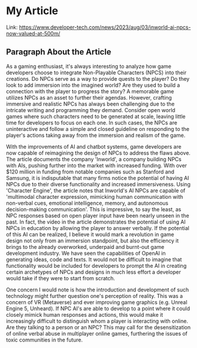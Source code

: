 # My Article

Link: https://www.developer-tech.com/news/2023/aug/03/inworld-ai-npcs-now-valued-at-500m/

## Paragraph About the Article

As a gaming enthusiast, it's always interesting to analyze how game developers choose to integrate Non-Playable Characters (NPCS) into their creations. Do NPCs serve as a way to provide quests to the player? Do they look to add immersion into the imagined world? Are they used to build a connection with the player to progress the story? A memorable game utilizes NPCs as an asset to further their agendas. However, crafting immersive and realistic NPCs has always been challenging due to the intricate writing and programming they demand. Consider open world games where such characters need to be generated at scale, leaving little time for developers to focus on each one. In such cases, the NPCs are uninteractive and follow a simple and closed guideline on responding to the player's actions taking away from the immersion and realism of the game. 

With the improvements of AI and chatbot systems, game developers are now capable of reimagining the design of NPCs to address the flaws above. The article documents the company 'Inworld', a company building NPCs with AIs, pushing further into the market with increased funding. With over $120 million in funding from notable companies such as Stanford and Samsung, it is indisputable that many firms notice the potential of having AI NPCs due to their diverse functionality and increased immersiveness. Using 'Character Engine', the article notes that Inworld's AI NPCs are capable of 'multimodal character expression, mimicking human communication with non-verbal cues, emotional intelligence, memory, and autonomous decision-making communication'. This is impressive, to say the least, as NPC responses based on open player input have been nearly unseen in the past. In fact, the video in the article demonstrates the potential of using AI NPCs in education by allowing the player to answer verbally. If the potential of this AI can be realized, I believe it would mark a revolution in game design not only from an immersion standpoint, but also the efficiency it brings to the already overworked, underpaid and burnt-out game development industry. We have seen the capabilities of OpenAI in generating ideas, code and texts. It would not be difficult to imagine that functionality would be included for developers to prompt the AI in creating certain archetypes of NPCs and designs in much less effort a developer would take if they were to start from scratch.

One concern I would note is how the introduction and development of such technology might further question one's perception of reality. This was a concern of VR (Metaverse) and ever improving game graphics (e.g. Unreal Engine 5, Unheard). If NPC AI's are able to develop to a point where it could closely mimick human responses and actions, this would make it increasingly difficult to distinguish whom a player is interacting with online. Are they talking to a person or an NPC? This may call for the desensitization of online verbal abuse in multiplayer online games, furthering the issues of toxic communities in the future.